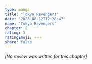 ```yaml
---
type: manga
title: "Tokyo Revengers"
date: "2023-08-12T12:28:47"
name: "Tokyo Revengers"
chapter: 2
rating: 3
ratingEmoji: ⭐️⭐️⭐️
share: false
---
```


_[No review was written for this chapter]_
